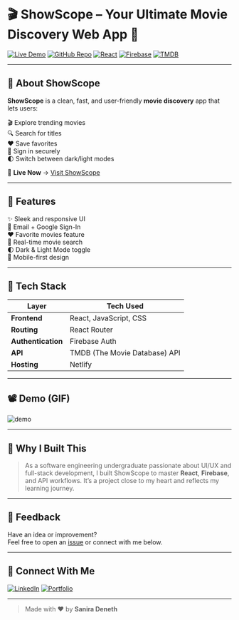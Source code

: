 # 🎬 ShowScope – Your Ultimate Movie Discovery Web App 🚀

[![Live Demo](https://img.shields.io/badge/🌐-Live%20Demo-blueviolet?style=for-the-badge)](https://showscope.netlify.app/)
[![GitHub Repo](https://img.shields.io/badge/💻-GitHub%20Repo-00b894?style=for-the-badge)](https://github.com/Sanira2003/ShowScope)
[![React](https://img.shields.io/badge/⚛️%20React-JavaScript-blue?style=flat-square&logo=react)](https://reactjs.org/)
[![Firebase](https://img.shields.io/badge/Firebase-Auth-orange?style=flat-square&logo=firebase)](https://firebase.google.com/)
[![TMDB](https://img.shields.io/badge/TMDB%20API-Used-blue?style=flat-square)](https://www.themoviedb.org/documentation/api)

---

## 🌟 About ShowScope

**ShowScope** is a clean, fast, and user-friendly **movie discovery** app that lets users:

🎬 Explore trending movies  
🔍 Search for titles  
❤️ Save favorites  
🔐 Sign in securely  
🌓 Switch between dark/light modes  

📌 **Live Now** → [Visit ShowScope](https://showscope.netlify.app/)

---

## 🚀 Features

✨ Sleek and responsive UI  
🔐 Email + Google Sign-In  
❤️ Favorite movies feature  
🔎 Real-time movie search  
🌓 Dark & Light Mode toggle  
📱 Mobile-first design  

---

## 🧰 Tech Stack

| Layer         | Tech Used                     |
|---------------|-------------------------------|
| **Frontend**  | React, JavaScript, CSS        |
| **Routing**   | React Router                  |
| **Authentication** | Firebase Auth            |
| **API**       | TMDB (The Movie Database) API |
| **Hosting**   | Netlify                       |

---

## 📽 Demo (GIF)
![demo](./assets/demo.gif) 

---

## 🌱 Why I Built This

> As a software engineering undergraduate passionate about UI/UX and full-stack development, I built ShowScope to master **React**, **Firebase**, and API workflows. It’s a project close to my heart and reflects my learning journey.

---

## 💬 Feedback

Have an idea or improvement?  
Feel free to open an [issue](https://github.com/Sanira2003/ShowScope/issues) or connect with me below.

---

## 🔗 Connect With Me

[![LinkedIn](https://img.shields.io/badge/LinkedIn-Sanira%20Deneth-blue?style=flat-square&logo=linkedin)]([https://www.linkedin.com/in/yourprofile](https://www.linkedin.com/in/sanira-deneth-615013320/))
[![Portfolio](https://img.shields.io/badge/🌐-Portfolio-lightgrey?style=flat-square)](https://sanira-portfolio.netlify.app/)

---

> Made with ❤️ by **Sanira Deneth**
